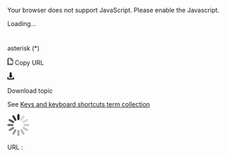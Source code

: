Your browser does not support JavaScript. Please enable the Javascript.

Loading...

# 

asterisk (\*)

![Copy URL](asterisk_files/Copy.png)
Copy URL

![Download](asterisk_files/Download.png)

Download topic

See [Keys and keyboard shortcuts term collection](https://worldready.cloudapp.net/Styleguide/Read?id=2700&topicid=27401)

![In progress](asterisk_files/activity-large.gif)

URL :
